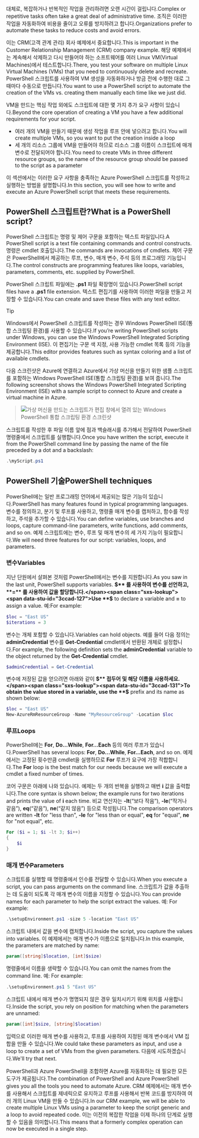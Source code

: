 <span data-ttu-id="3ccad-101">대체로, 복잡하거나 반복적인 작업을 관리하려면 오랜 시간이 걸립니다.</span><span class="sxs-lookup"><span data-stu-id="3ccad-101">Complex or repetitive tasks often take a great deal of administrative time.</span></span> <span data-ttu-id="3ccad-102">조직은 이러한 작업을 자동화하여 비용을 줄이고 오류를 방지하려고 합니다.</span><span class="sxs-lookup"><span data-stu-id="3ccad-102">Organizations prefer to automate these tasks to reduce costs and avoid errors.</span></span>

<span data-ttu-id="3ccad-103">이는 CRM(고객 관계 관리) 회사 예제에서 중요합니다.</span><span class="sxs-lookup"><span data-stu-id="3ccad-103">This is important in the Customer Relationship Management (CRM) company example.</span></span> <span data-ttu-id="3ccad-104">해당 예제에서는 계속해서 삭제하고 다시 만들어야 하는 소프트웨어를 여러 Linux VM(Virtual Machines)에서 테스트합니다.</span><span class="sxs-lookup"><span data-stu-id="3ccad-104">There, you test your software on multiple Linux Virtual Machines (VMs) that you need to continuously delete and recreate.</span></span> <span data-ttu-id="3ccad-105">PowerShell 스크립트를 사용하여 VM 생성을 자동화하거나 방금 전에 수행한 대로 그 때마다 수동으로 만듭니다.</span><span class="sxs-lookup"><span data-stu-id="3ccad-105">You want to use a PowerShell script to automate the creation of the VMs vs. creating them manually each time like we just did.</span></span>

<span data-ttu-id="3ccad-106">VM을 만드는 핵심 작업 외에도 스크립트에 대한 몇 가지 추가 요구 사항이 있습니다.</span><span class="sxs-lookup"><span data-stu-id="3ccad-106">Beyond the core operation of creating a VM you have a few additional requirements for your script.</span></span> 
- <span data-ttu-id="3ccad-107">여러 개의 VM을 만들기 때문에 생성 작업을 루프 안에 넣으려고 합니다.</span><span class="sxs-lookup"><span data-stu-id="3ccad-107">You will create multiple VMs, so you want to put the creation inside a loop</span></span>
- <span data-ttu-id="3ccad-108">세 개의 리소스 그룹에 VM을 만들어야 하므로 리소스 그룹 이름이 스크립트에 매개 변수로 전달되어야 합니다.</span><span class="sxs-lookup"><span data-stu-id="3ccad-108">You need to create VMs in three different resource groups, so the name of the resource group should be passed to the script as a parameter</span></span>

<span data-ttu-id="3ccad-109">이 섹션에서는 이러한 요구 사항을 충족하는 Azure PowerShell 스크립트를 작성하고 실행하는 방법을 설명합니다.</span><span class="sxs-lookup"><span data-stu-id="3ccad-109">In this section, you will see how to write and execute an Azure PowerShell script that meets these requirements.</span></span>

## <a name="what-is-a-powershell-script"></a><span data-ttu-id="3ccad-110">PowerShell 스크립트란?</span><span class="sxs-lookup"><span data-stu-id="3ccad-110">What is a PowerShell script?</span></span>
<span data-ttu-id="3ccad-111">PowerShell 스크립트는 명령 및 제어 구문을 포함하는 텍스트 파일입니다.</span><span class="sxs-lookup"><span data-stu-id="3ccad-111">A PowerShell script is a text file containing commands and control constructs.</span></span> <span data-ttu-id="3ccad-112">명령은 cmdlet 호출입니다.</span><span class="sxs-lookup"><span data-stu-id="3ccad-112">The commands are invocations of cmdlets.</span></span> <span data-ttu-id="3ccad-113">제어 구문은 PowerShell에서 제공하는 루프, 변수, 매개 변수, 주석 등의 프로그래밍 기능입니다.</span><span class="sxs-lookup"><span data-stu-id="3ccad-113">The control constructs are programming features like loops, variables, parameters, comments, etc. supplied by PowerShell.</span></span>

<span data-ttu-id="3ccad-114">PowerShell 스크립트 파일에는 **.ps1** 파일 확장명이 있습니다.</span><span class="sxs-lookup"><span data-stu-id="3ccad-114">PowerShell script files have a **.ps1** file extension.</span></span> <span data-ttu-id="3ccad-115">텍스트 편집기를 사용하여 이러한 파일을 만들고 저장할 수 있습니다.</span><span class="sxs-lookup"><span data-stu-id="3ccad-115">You can create and save these files with any text editor.</span></span> 

> [!TIP]
> <span data-ttu-id="3ccad-116">Windows에서 PowerShell 스크립트를 작성하는 경우 Windows PowerShell ISE(통합 스크립팅 환경)를 사용할 수 있습니다.</span><span class="sxs-lookup"><span data-stu-id="3ccad-116">If you’re writing PowerShell scripts under Windows, you can use the Windows PowerShell Integrated Scripting Environment (ISE).</span></span> <span data-ttu-id="3ccad-117">이 편집기는 구문 색 지정, 사용 가능한 cmdlet 목록 등의 기능을 제공합니다.</span><span class="sxs-lookup"><span data-stu-id="3ccad-117">This editor provides features such as syntax coloring and a list of available cmdlets.</span></span>
>
<span data-ttu-id="3ccad-118">다음 스크린샷은 Azure에 연결하고 Azure에서 가상 머신을 만들기 위한 샘플 스크립트를 포함하는 Windows PowerShell ISE(통합 스크립팅 환경)를 보여 줍니다.</span><span class="sxs-lookup"><span data-stu-id="3ccad-118">The following screenshot shows the Windows PowerShell Integrated Scripting Environment (ISE) with a sample script to connect to Azure and create a virtual machine in Azure.</span></span>

>![가상 머신을 만드는 스크립트가 편집 창에서 열려 있는 Windows PowerShell 통합 스크립팅 환경 스크린샷](../media/7-windows-powershell-ise-screenshot.png)

<span data-ttu-id="3ccad-120">스크립트를 작성한 후 파일 이름 앞에 점과 백슬래시를 추가해서 전달하여 PowerShell 명령줄에서 스크립트를 실행합니다.</span><span class="sxs-lookup"><span data-stu-id="3ccad-120">Once you have written the script, execute it from the PowerShell command line by passing the name of the file preceded by a dot and a backslash:</span></span>

```powershell
.\myScript.ps1
```

## <a name="powershell-techniques"></a><span data-ttu-id="3ccad-121">PowerShell 기술</span><span class="sxs-lookup"><span data-stu-id="3ccad-121">PowerShell techniques</span></span>
<span data-ttu-id="3ccad-122">PowerShell에는 일반 프로그래밍 언어에서 제공되는 많은 기능이 있습니다.</span><span class="sxs-lookup"><span data-stu-id="3ccad-122">PowerShell has many features found in typical programming languages.</span></span> <span data-ttu-id="3ccad-123">변수를 정의하고, 분기 및 루프를 사용하고, 명령줄 매개 변수를 캡처하고, 함수를 작성하고, 주석을 추가할 수 있습니다.</span><span class="sxs-lookup"><span data-stu-id="3ccad-123">You can define variables, use branches and loops, capture command-line parameters, write functions, add comments, and so on.</span></span> <span data-ttu-id="3ccad-124">예제 스크립트에는 변수, 루프 및 매개 변수의 세 가지 기능이 필요합니다.</span><span class="sxs-lookup"><span data-stu-id="3ccad-124">We will need three features for our script: variables, loops, and parameters.</span></span>

### <a name="variables"></a><span data-ttu-id="3ccad-125">변수</span><span class="sxs-lookup"><span data-stu-id="3ccad-125">Variables</span></span>
<span data-ttu-id="3ccad-126">지난 단원에서 살펴본 것처럼 PowerShell에서는 변수를 지원합니다.</span><span class="sxs-lookup"><span data-stu-id="3ccad-126">As you saw in the last unit, PowerShell supports variables.</span></span> <span data-ttu-id="3ccad-127">**$** 를 사용하여 변수를 선언하고, **=** 를 사용하여 값을 할당합니다.</span><span class="sxs-lookup"><span data-stu-id="3ccad-127">Use **$** to declare a variable and **=** to assign a value.</span></span> <span data-ttu-id="3ccad-128">예:</span><span class="sxs-lookup"><span data-stu-id="3ccad-128">For example:</span></span>

```powershell
$loc = "East US"
$iterations = 3
```

<span data-ttu-id="3ccad-129">변수는 개체 포함할 수 있습니다.</span><span class="sxs-lookup"><span data-stu-id="3ccad-129">Variables can hold objects.</span></span> <span data-ttu-id="3ccad-130">예를 들어 다음 정의는 **adminCredential** 변수를 **Get-Credential** cmdlet에서 반환된 개체로 설정합니다.</span><span class="sxs-lookup"><span data-stu-id="3ccad-130">For example, the following definition sets the **adminCredential** variable to the object returned by the **Get-Credential** cmdlet.</span></span>

```powershell
$adminCredential = Get-Credential
```

<span data-ttu-id="3ccad-131">변수에 저장된 값을 얻으려면 아래와 같이 **$** 접두어 및 해당 이름을 사용하세요.</span><span class="sxs-lookup"><span data-stu-id="3ccad-131">To obtain the value stored in a variable, use the **$** prefix and its name as shown below:</span></span> 

```powershell
$loc = "East US"
New-AzureRmResourceGroup -Name "MyResourceGroup" -Location $loc
```

### <a name="loops"></a><span data-ttu-id="3ccad-132">루프</span><span class="sxs-lookup"><span data-stu-id="3ccad-132">Loops</span></span>
<span data-ttu-id="3ccad-133">PowerShell에는 **For**, **Do...While**, **For...Each** 등의 여러 루프가 있습니다.</span><span class="sxs-lookup"><span data-stu-id="3ccad-133">PowerShell has several loops: **For**, **Do...While**, **For...Each**, and so on.</span></span> <span data-ttu-id="3ccad-134">예제에서는 고정된 횟수만큼 cmdlet을 실행하므로 **For** 루프가 요구에 가장 적합합니다.</span><span class="sxs-lookup"><span data-stu-id="3ccad-134">The **For** loop is the best match for our needs because we will execute a cmdlet a fixed number of times.</span></span>

<span data-ttu-id="3ccad-135">코어 구문은 아래에 나와 있습니다. 예제는 두 개의 반복을 실행하고 매번 **i** 값을 출력합니다.</span><span class="sxs-lookup"><span data-stu-id="3ccad-135">The core syntax is shown below; the example runs for two iterations and prints the value of **i** each time.</span></span> <span data-ttu-id="3ccad-136">비교 연산자는 **-lt**(“보다 작음”), **-le**(“작거나 같음”), **eq**(“같음”), **ne**(“같지 않음”) 등으로 작성됩니다.</span><span class="sxs-lookup"><span data-stu-id="3ccad-136">The comparison operators are written **-lt** for "less than", **-le** for "less than or equal", **eq** for "equal", **ne** for "not equal", etc.</span></span>

```powershell
For ($i = 1; $i -lt 3; $i++)
{
    $i
}
```

### <a name="parameters"></a><span data-ttu-id="3ccad-137">매개 변수</span><span class="sxs-lookup"><span data-stu-id="3ccad-137">Parameters</span></span>
<span data-ttu-id="3ccad-138">스크립트를 실행할 때 명령줄에서 인수를 전달할 수 있습니다.</span><span class="sxs-lookup"><span data-stu-id="3ccad-138">When you execute a script, you can pass arguments on the command line.</span></span> <span data-ttu-id="3ccad-139">스크립트가 값을 추출하는 데 도움이 되도록 각 매개 변수의 이름을 지정할 수 있습니다.</span><span class="sxs-lookup"><span data-stu-id="3ccad-139">You can provide names for each parameter to help the script extract the values.</span></span> <span data-ttu-id="3ccad-140">예: </span><span class="sxs-lookup"><span data-stu-id="3ccad-140">For example:</span></span>

```powershell
.\setupEnvironment.ps1 -size 5 -location "East US"
```

<span data-ttu-id="3ccad-141">스크립트 내에서 값을 변수에 캡처합니다.</span><span class="sxs-lookup"><span data-stu-id="3ccad-141">Inside the script, you capture the values into variables.</span></span> <span data-ttu-id="3ccad-142">이 예제에서는 매개 변수가 이름으로 일치됩니다.</span><span class="sxs-lookup"><span data-stu-id="3ccad-142">In this example, the parameters are matched by name:</span></span>

```powershell
param([string]$location, [int]$size)
```

<span data-ttu-id="3ccad-143">명령줄에서 이름을 생략할 수 있습니다.</span><span class="sxs-lookup"><span data-stu-id="3ccad-143">You can omit the names from the command line.</span></span> <span data-ttu-id="3ccad-144">예: </span><span class="sxs-lookup"><span data-stu-id="3ccad-144">For example:</span></span>

```powershell
.\setupEnvironment.ps1 5 "East US"
```

<span data-ttu-id="3ccad-145">스크립트 내에서 매개 변수가 명명되지 않은 경우 일치시키기 위해 위치를 사용합니다.</span><span class="sxs-lookup"><span data-stu-id="3ccad-145">Inside the script, you rely on position for matching when the parameters are unnamed:</span></span>

```powershell
param([int]$size, [string]$location)
```

<span data-ttu-id="3ccad-146">입력으로 이러한 매개 변수를 사용하고, 루프를 사용하여 지정된 매개 변수에서 VM 집합을 만들 수 있습니다.</span><span class="sxs-lookup"><span data-stu-id="3ccad-146">We could take these parameters as input, and use a loop to create a set of VMs from the given parameters.</span></span> <span data-ttu-id="3ccad-147">다음에 시도하겠습니다.</span><span class="sxs-lookup"><span data-stu-id="3ccad-147">We'll try that next.</span></span>

<span data-ttu-id="3ccad-148">PowerShell과 Azure PowerShell을 조합하면 Azure를 자동화하는 데 필요한 모든 도구가 제공됩니다.</span><span class="sxs-lookup"><span data-stu-id="3ccad-148">The combination of PowerShell and Azure PowerShell gives you all the tools you need to automate Azure.</span></span> <span data-ttu-id="3ccad-149">CRM 예제에서는 매개 변수를 사용해서 스크립트를 제네릭으로 유지하고 루프를 사용해서 반복 코드를 방지하여 여러 개의 Linux VM을 만들 수 있습니다.</span><span class="sxs-lookup"><span data-stu-id="3ccad-149">In our CRM example, we will be able to create multiple Linux VMs using a parameter to keep the script generic and a loop to avoid repeated code.</span></span> <span data-ttu-id="3ccad-150">이는 이전의 복잡한 작업을 이제 하나의 단계로 실행할 수 있음을 의미합니다.</span><span class="sxs-lookup"><span data-stu-id="3ccad-150">This means that a formerly complex operation can now be executed in a single step.</span></span>